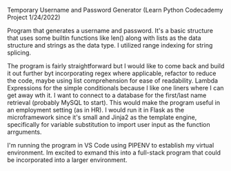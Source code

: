 Temporary Username and Password Generator (Learn Python Codecademy Project 1/24/2022)

Program that generates a username and password. It's a basic structure that uses some builtin functions like len() along with lists as the data structure 
and strings as the data type. I utilized range indexing for string splicing.

The program is fairly straightforward but I would like to come back and build it out further byt incorporating regex where applicable, refactor to reduce the code, 
maybe using list comprehension for ease of readability. Lambda Expressions for the simple conditionals because I like one liners where I can get away wth it.
I want to connect to a database for the first/last name retrieval (probably MySQL to start). This would make the program useful in an employment setting (as in HR).
I would run it in Flask as the microframework since it's small and Jinja2 as the template engine, specifically for variable substitution to import user input as
the function arrguments.

I'm running the program in VS Code using PIPENV to establish my virtual environment. Im excited to exmand this into a full-stack program that could be incorporated 
into a larger environment.
